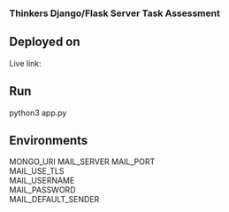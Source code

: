 ### Thinkers Django/Flask Server Task Assessment

## Deployed on

Live link: 

## Run
python3 app.py

## Environments
MONGO_URI
MAIL_SERVER 
MAIL_PORT  
MAIL_USE_TLS  
MAIL_USERNAME  
MAIL_PASSWORD     
MAIL_DEFAULT_SENDER